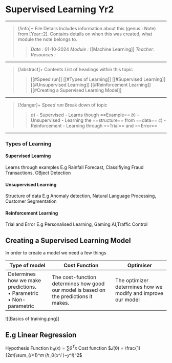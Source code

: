 # Supervised Learning Yr2
---
> [!info]+ File Details
> Includes information about this (genus:: Note) from [Year::2]. Contains details on when this was created, what module the note belongs to.
> > *Date :*  01-10-2024
> > *Module :* [[Machine Learning]]
> > *Teacher*: 
> > *Resources :*

---
> [!abstract]+ Contents
> List of headings within this topic
> > [[#Speed run]]
> [[#Types of Learning]]
> [[#Supervised Learning]]
> [[#Unsupervised Learning]]
> [[#Reinforcement Learning]]
> [[#Creating a Supervised Learning Model]]

--- 
> [!danger]+ *Speed run*
> Break down of topic 
> > $a)$ -  Supervised - Learns though ==Example==
> $b)$ - Unsupervised - Learning the ==structure== from ==data==
> $c)$ - Reinforcement - Learning through ==Trial== and ==Error==

---
### Types of Learning

#### Supervised Learning
Learns through examples 
E.g Rainfall Forecast, Classifiying Fraud Transactions, OBject Detection

#### Unsupervised Learning 
Structure of data
E.g Anomaly detection, Natural Language Processing, Customer Segmentation

#### Reinforcement Learning
Trial and Error
E.g Personalised Learning, Gaming AI,Traffic Control


## Creating a Supervised Learning Model

In order to create a model we need a few things

| Type of model                                                             | Cost Function                                                                         | Optimiser                                                    |
| ------------------------------------------------------------------------- | ------------------------------------------------------------------------------------- | ------------------------------------------------------------ |
| Determines how we make predictions. <br>• Parametric <br>• Non-parametric | The cost-function determines how good our model is based on the predictions it makes. | The optimizer determines how we modify and improve our model |
![[Basics of training.png]]

## E.g Linear Regression

Hypothesis Function $h_\theta(x) = \sum\theta^Tx$
Cost function $𝐽(θ) = \frac{1}{2𝑚}\sum_{𝑖=1}^𝑚 (ℎ_θ(𝑥^𝑖 )−𝑦^𝑖)^2$ 
